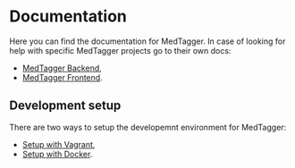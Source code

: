 # Documentation

Here you can find the documentation for MedTagger. In case of looking for help
 with specific MedTagger projects go to their own docs:

 - [MedTagger Backend](/backend),
 - [MedTagger Frontend](/frontend).

## Development setup

There are two ways to setup the developemnt environment for MedTagger:

 - [Setup with Vagrant](/docs/development_setup_vagrant.md),
 - [Setup with Docker](/docs/development_via_docker_compose.md).

